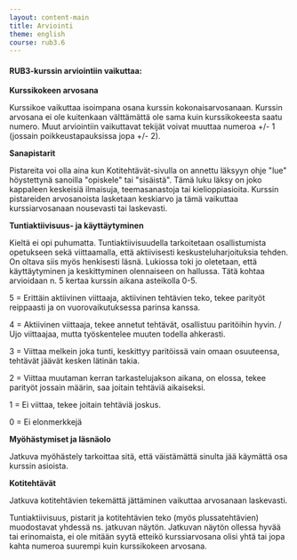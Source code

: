 ```yaml
---
layout: content-main
title: Arviointi
theme: english
course: rub3.6
---
```


#### RUB3-kurssin arviointiin vaikuttaa:

**Kurssikokeen arvosana**

Kurssikoe vaikuttaa isoimpana osana kurssin kokonaisarvosanaan. Kurssin arvosana ei ole kuitenkaan välttämättä ole
sama kuin kurssikokeesta saatu numero. Muut arviointiin vaikuttavat tekijät voivat muuttaa numeroa +/- 1 (jossain
poikkeustapauksissa jopa +/- 2).

**Sanapistarit**

Pistareita voi olla aina kun Kotitehtävät-sivulla on annettu läksyyn ohje "lue" höystettynä sanoilla "opiskele" tai
"sisäistä". Tämä luku läksy on joko kappaleen keskeisiä ilmaisuja, teemasanastoja tai kielioppiasioita. Kurssin
pistareiden arvosanoista lasketaan keskiarvo ja tämä vaikuttaa kurssiarvosanaan nousevasti tai laskevasti.

**Tuntiaktiivisuus- ja käyttäytyminen**

Kieltä ei opi puhumatta. Tuntiaktiivisuudella tarkoitetaan osallistumista opetukseen sekä viittaamalla, että
aktiivisesti keskusteluharjoituksia tehden. On oltava siis myös henkisesti läsnä. Lukiossa toki jo oletetaan, että
käyttäytyminen ja keskittyminen olennaiseen on hallussa. Tätä kohtaa arvioidaan n. 5 kertaa kurssin aikana asteikolla
0-5.

5 = Erittäin aktiivinen viittaaja, aktiivinen tehtävien teko, tekee parityöt reippaasti ja on vuorovaikutuksessa
parinsa kanssa.

4 = Aktiivinen viittaaja, tekee annetut tehtävät, osallistuu paritöihin hyvin. / Ujo viittaajaa, mutta työskentelee
muuten todella ahkerasti.

3 = Viittaa melkein joka tunti, keskittyy paritöissä vain omaan osuuteensa, tehtävät jäävät kesken lätinän takia.

2 = Viittaa muutaman kerran tarkastelujakson aikana, on elossa, tekee parityöt jossain määrin, saa joitain tehtäviä
aikaiseksi.

1 = Ei viittaa, tekee joitain tehtäviä joskus.

0 = Ei elonmerkkejä

**Myöhästymiset ja läsnäolo**

Jatkuva myöhästely tarkoittaa sitä, että väistämättä sinulta jää käymättä osa kurssin asioista.

**Kotitehtävät**

Jatkuva kotitehtävien tekemättä jättäminen vaikuttaa arvosanaan laskevasti.

Tuntiaktiivisuus, pistarit ja kotitehtävien teko (myös plussatehtävien) muodostavat yhdessä ns. jatkuvan näytön.
Jatkuvan näytön ollessa hyvää tai erinomaista, ei ole mitään syytä etteikö kurssiarvosana olisi yhtä tai jopa kahta
numeroa suurempi kuin kurssikokeen arvosana.
